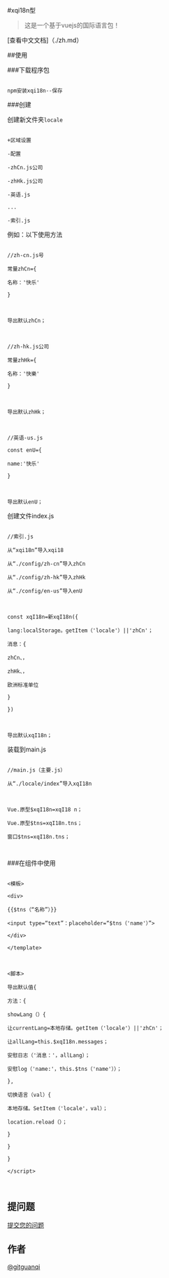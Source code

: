 #xqi18n型



>这是一个基于vuejs的国际语言包！



[查看中文文档]（./zh.md）



##使用



###下载程序包



```第页

npm安装xqi18n--保存

```



###创建



创建新文件夹`locale`



```第页

+区域设置

-配置

-zhCn.js公司

-zhHk.js公司

-英语.js

...

-索引.js

```



例如：以下使用方法



```js型

//zh-cn.js号

常量zhCn={

名称：'快乐'

}



导出默认zhCn；



//zh-hk.js公司

常量zhHk={

名称：'快樂'

}



导出默认zhHk；



//英语-us.js

const enU={

name:'快乐'

}



导出默认enU；

```



创建文件index.js



```js型

//索引.js

从“xqi18n”导入xqi18

从“./config/zh-cn”导入zhCn

从“./config/zh-hk”导入zhHk

从“./config/en-us”导入enU



const xqI18n=新xqI18n({

lang:localStorage。getItem（'locale'）||'zhCn'；

消息：{

zhCn、，

zhHk、，

欧洲标准单位

}

})



导出默认xqI18n；

```



装载到main.js



```js型

//main.js（主要.js）

从“./locale/index”导入xqI18n



Vue.原型$xqI18n=xqI18 n；

Vue.原型$tns=xqI18n.tns；

窗口$tns=xqI18n.tns；



```



###在组件中使用



```真空，真空

<模板>

<div>

{{$tns（“名称”）}}

<input type=“text”：placeholder=“$tns（'name'）”>

</div>

</template>



<脚本>

导出默认值{

方法：{

showLang（）{

让currentLang=本地存储。getItem（'locale'）||'zhCn'；

让allLang=this.$xqI18n.messages；

安慰日志（'消息：'，allLang）；

安慰log（'name:'，this.$tns（'name'））；

},

切换语言（val）{

本地存储。SetItem（'locale'，val）；

location.reload（）；

}

}

}

</script>



```

## 提问题

[提交您的问题](https://github.com/gitguanqi/xqi18n/issues/new)

## 作者

[@gitguanqi](https://github.com/gitguanqi)
